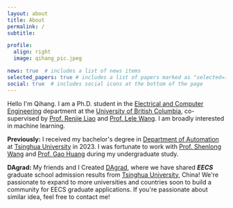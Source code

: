 ```yaml
---
layout: about
title: About
permalink: /
subtitle:

profile:
  align: right
  image: qihang_pic.jpeg

news: true  # includes a list of news items
selected_papers: true # includes a list of papers marked as "selected={true}"
social: true  # includes social icons at the bottom of the page
---
```


Hello I'm Qihang. 
I am a Ph.D. student in the [Electrical and Computer Engineering](https://ece.ubc.ca/) department at the [University of British Columbia](https://www.ubc.ca/), co-supervised by [Prof. Renjie Liao](https://ece.ubc.ca/renjie-liao/) and [Prof. Lele Wang](https://ece.ubc.ca/lele-wang/). I am broadly interested in machine learning.

**Previously:** I received my bachelor's degree in [Department of Automation](https://www.au.tsinghua.edu.cn/en/index.htm) at [Tsinghua University](https://www.tsinghua.edu.cn/en/) in 2023.
I was fortunate to work with [Prof. Shenlong Wang](https://shenlong.web.illinois.edu/) and [Prof. Gao Huang](https://www.gaohuang.net/) during my undergraduate study.

**DAgrad:** My friends and I Created [DAgrad](https://dagrad.site/), where we have shared ***EECS*** graduate school admission results from [Tsinghua University](https://www.tsinghua.edu.cn/en/), China! We're passionate to expand to more universities and countries soon to build a community for EECS graduate applications. If you're passionate about similar idea, feel free to contact me!

